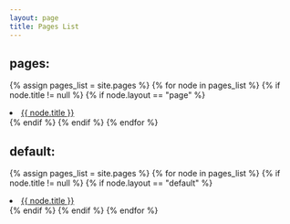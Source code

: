```yaml
---
layout: page
title: Pages List
---
```

## pages:

{% assign pages_list = site.pages %}
{% for node in pages_list %}
{% if node.title != null %}
{% if node.layout == "page" %}
<li class="nav-item">
<a class="nav-link{% if page.url == node.url %} nav-link-active{% endif %}" href="{{ node.url }}">{{ node.title }}</a>
</li>
{% endif %}
{% endif %}
{% endfor %}


## default:

{% assign pages_list = site.pages %}
{% for node in pages_list %}
{% if node.title != null %}
{% if node.layout == "default" %}
<li class="nav-item">
<a class="nav-link{% if page.url == node.url %} nav-link-active{% endif %}" href="{{ node.url }}">{{ node.title }}</a>
</li>
{% endif %}
{% endif %}
{% endfor %}
